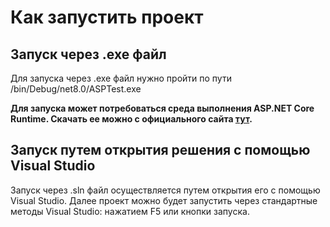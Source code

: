# Как запустить проект
## Запуск через .exe файл
Для запуска через .exe файл нужно пройти по пути /bin/Debug/net8.0/ASPTest.exe

**Для запуска может потребоваться среда выполнения ASP.NET Core Runtime. Скачать ее можно с официального сайта [тут](https://dotnet.microsoft.com/en-us/download/dotnet/8.0).**
## Запуск путем открытия решения с помощью Visual Studio
Запуск через .sln файл осуществляется путем открытия его с помощью Visual Studio. Далее проект можно будет запустить через стандартные методы Visual Studio: нажатием F5 или кнопки запуска.
